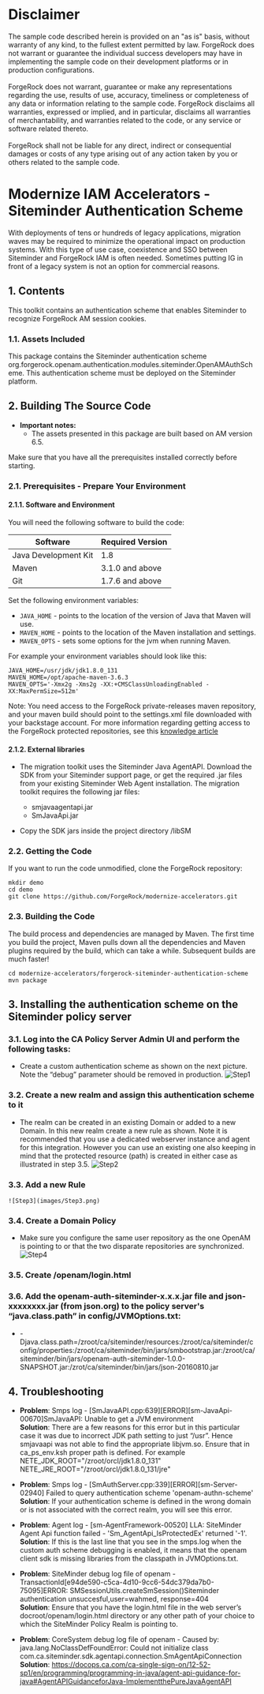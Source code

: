 # Disclaimer
The sample code described herein is provided on an "as is" basis, without warranty of any kind, to the fullest extent permitted by law. ForgeRock does not warrant or guarantee the individual success developers may have in implementing the sample code on their development platforms or in production configurations.
<br><br>
ForgeRock does not warrant, guarantee or make any representations regarding the use, results of use, accuracy, timeliness or completeness of any data or information relating to the sample code. ForgeRock disclaims all warranties, expressed or implied, and in particular, disclaims all warranties of merchantability, and warranties related to the code, or any service or software related thereto.
<br><br>
ForgeRock shall not be liable for any direct, indirect or consequential damages or costs of any type arising out of any action taken by you or others related to the sample code.

# Modernize IAM Accelerators - Siteminder Authentication Scheme
With deployments of tens or hundreds of legacy applications, migration waves may be required to minimize the operational impact on production systems. With this type of use case, coexistence and SSO between Siteminder and ForgeRock IAM is often needed.
Sometimes putting IG in front of a legacy system is not an option for commercial reasons.

## 1. Contents
This toolkit contains an authentication scheme that enables Siteminder to recognize ForgeRock AM session cookies.

### 1.1. Assets Included
This package contains the Siteminder authentication scheme org.forgerock.openam.authentication.modules.siteminder.OpenAMAuthScheme. This authentication scheme must be deployed on the Siteminder platform.

## 2. Building The Source Code

+ <b>Important notes:</b> 
    + The assets presented in this package are built based on AM version 6.5.

Make sure that you have all the prerequisites installed correctly before starting.

### 2.1. Prerequisites - Prepare Your Environment

#### 2.1.1. Software and Environment

You will need the following software to build the code:

| Software               | Required Version |
| ---------------------- | ---------------- |
| Java Development Kit   | 1.8              |
| Maven                  | 3.1.0 and above  |
| Git                    | 1.7.6 and above  |

Set the following environment variables:

- `JAVA_HOME` - points to the location of the version of Java that Maven will use.
- `MAVEN_HOME` - points to the location of the Maven installation and settings.
- `MAVEN_OPTS` - sets some options for the jvm when running Maven.

For example your environment variables should look like this:

```
JAVA_HOME=/usr/jdk/jdk1.8.0_131
MAVEN_HOME=/opt/apache-maven-3.6.3
MAVEN_OPTS='-Xmx2g -Xms2g -XX:+CMSClassUnloadingEnabled -XX:MaxPermSize=512m'
```

Note: You need access to the ForgeRock private-releases maven repository, and your maven build should point to the settings.xml file downloaded with your backstage account. For more information regarding getting access to the ForgeRock protected repositories, see this [knowledge article](https://backstage.forgerock.com/knowledge/kb/article/a74096897)

#### 2.1.2. External libraries

+ The migration toolkit uses the Siteminder Java AgentAPI. Download the SDK from your Siteminder support page, or get the required .jar files from your existing Siteminder Web Agent installation. The migration toolkit requires the following jar files:
    + smjavaagentapi.jar
    + SmJavaApi.jar
	
+ Copy the SDK jars inside the project directory /libSM

### 2.2. Getting the Code

If you want to run the code unmodified, clone the ForgeRock repository:

```
mkdir demo
cd demo
git clone https://github.com/ForgeRock/modernize-accelerators.git
```

### 2.3. Building the Code

The build process and dependencies are managed by Maven. The first time you build the project, Maven pulls 
down all the dependencies and Maven plugins required by the build, which can take a while. Subsequent builds are much faster!


```
cd modernize-accelerators/forgerock-siteminder-authentication-scheme
mvn package
```

## 3. Installing the authentication scheme on the Siteminder policy server

### 3.1. Log into the CA Policy Server Admin UI and perform the following tasks:
+ Create a custom authentication scheme as shown on the next picture. Note the “debug” parameter should be removed in production.
	![Step1](images/Step1.png)

### 3.2. Create a new realm and assign this authentication scheme to it
+ The realm can be created in an existing Domain or added to a new Domain. In this new realm create a new rule as shown. Note it is recommended that you use a dedicated webserver instance and agent for this integration. However you can use an existing one also keeping in mind that the protected resource (path) is created in either case as illustrated in step 3.5.
	![Step2](images/Step2.png)

### 3.3. Add a new Rule
	![Step3](images/Step3.png)

### 3.4. Create a Domain Policy
+ Make sure you configure the same user repository as the one OpenAM is pointing to or that the two disparate repositories are synchronized.
	![Step4](images/Step4.png)

### 3.5. Create <apache-docroot>/openam/login.html

### 3.6. Add the openam-auth-siteminder-x.x.x.jar file and json-xxxxxxxx.jar (from json.org) to the policy server's “java.class.path” in config/JVMOptions.txt:
+ -Djava.class.path=/zroot/ca/siteminder/resources:/zroot/ca/siteminder/config/properties:/zroot/ca/siteminder/bin/jars/smbootstrap.jar:/zroot/ca/siteminder/bin/jars/openam-auth-siteminder-1.0.0-SNAPSHOT.jar:/zrot/ca/siteminder/bin/jars/json-20160810.jar

## 4. Troubleshooting

+ <b>Problem</b>: Smps log - [SmJavaAPI.cpp:639][ERROR][sm-JavaApi-00670]SmJavaAPI: Unable to get a JVM environment
<br><b>Solution</b>: There are a few reasons for this error but in this particular case it was due to incorrect JDK path setting to just “/usr”. Hence smjavaapi was not able to find the appropriate libjvm.so. Ensure that in ca_ps_env.ksh proper path is defined. For example NETE_JDK_ROOT="/zroot/orcl/jdk1.8.0_131" NETE_JRE_ROOT="/zroot/orcl/jdk1.8.0_131/jre"

+ <b>Problem</b>: Smps log - [SmAuthServer.cpp:339][ERROR][sm-Server-02940] Failed to query authentication scheme 'openam-authn-scheme'
<br><b>Solution</b>: If your authentication scheme is defined in the wrong domain or is not associated with the correct realm, you will see this error.

+ <b>Problem</b>: Agent log - [sm-AgentFramework-00520] LLA: SiteMinder Agent Api function failed - 'Sm_AgentApi_IsProtectedEx' returned '-1'.
<br><b>Solution</b>: If this is the last line that you see in the smps.log when the custom auth scheme debugging is enabled, it means that the openam client sdk is missing libraries from the classpath in JVMOptions.txt.

+ <b>Problem</b>: SiteMinder debug log file of openam - TransactionId[e94de590-c5ca-4d10-9cc6-54dc379da7b0-75095]ERROR: SMSessionUtils.createSmSession()Siteminder authentication unsuccesful,user=wahmed, response=404
<br><b>Solution</b>: Ensure that you have the login.html file in the web server’s docroot/openam/login.html directory or any other path of your choice to which the SiteMinder Policy Realm is pointing to.

+ <b>Problem</b>: CoreSystem debug log file of openam - Caused by: java.lang.NoClassDefFoundError: Could not initialize class com.ca.siteminder.sdk.agentapi.connection.SmAgentApiConnection
<br><b>Solution</b>: https://docops.ca.com/ca-single-sign-on/12-52-sp1/en/programming/programming-in-java/agent-api-guidance-for-java#AgentAPIGuidanceforJava-ImplementthePureJavaAgentAPI